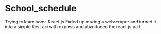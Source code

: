 # School_schedule
Trying to learn some React.js
Ended up making a webscraper and turned it into a simple Rest api with express and abandoned the react.js part
